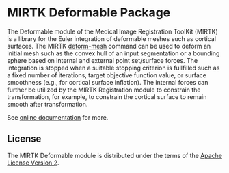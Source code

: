 MIRTK Deformable Package
========================

The Deformable module of the Medical Image Registration ToolKit (MIRTK) is a library
for the Euler integration of deformable meshes such as cortical surfaces. The MIRTK
[deform-mesh](https://mirtk.github.io/commands/deform-mesh) command
can be used to deform an initial mesh such as the convex hull of an input segmentation
or a bounding sphere based on internal and external point set/surface forces.
The integration is stopped when a suitable stopping criterion is fullfilled such as
a fixed number of iterations, target objective function value, or surface smoothness
(e.g., for cortical surface inflation). The internal forces can further be utilized by
the MIRTK Registration module to constrain the transformation, for example, to constrain
the cortical surface to remain smooth after transformation.

See [online documentation](https://mirtk.github.io/modules/deformable)
for more.


License
-------

The MIRTK Deformable module is distributed under the terms of the
[Apache License Version 2](http://www.apache.org/licenses/LICENSE-2.0).
